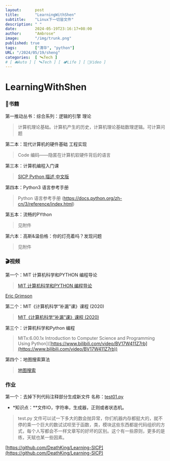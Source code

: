 ```yaml
---
layout:      post
title:       "LearningWithShen"
subtitle:    "Linux下一切皆文件"
description: " "
date:        2024-05-19T23:16:17+08:00
author:      "Ambrose"
image:       "/img/trunk.png"
published: true 
tags:        ["清华", "python"]
URL: "/2024/05/19/sheng"
categories:  [ 🛰️Tech ]
# [ 🚘Auto ] [ 🛰️Tech ] [ 🏕️Life ] [ 🎥Video ]
---
```


# LearningWithShen

### 📙书籍

第一推动丛书：综合系列：逻辑的引擎     理论

> 计算机理论基础。计算机产生的历史，计算机理论基础数理逻辑。可计算问题

第二本：现代计算机的硬件基础    工程实现

> Code 编码——隐匿在计算机软硬件背后的语言

第三本：计算机编程入门课

> [SICP Python 描述 中文版]([https://wizardforcel.gitbooks.io/sicp-py/content/](https://wizardforcel.gitbooks.io/sicp-py/content/))

第四本：Python3 语言参考手册

> Python 语言参考手册 (https://docs.python.org/zh-cn/3/reference/index.html)

第五本：流畅的PYthon

> 见附件

第六本：高斯&温伯格：你的灯亮着吗？发现问题

> 见附件

### 🎬视频

第一个：MIT 计算机科学和PYTHON 编程导论

> [MIT 计算机科学和PYTHON 编程导论](https://www.bilibili.com/video/BV1sE411f7n9?from=search&seid=6760370155387674003)

[Eric Grimson](https://www.csail.mit.edu/person/eric-grimson)

第二个：MIT《计算机科学“补漏”课》课程 (2020)

> [MIT《计算机科学“补漏”课》课程 (2020)](https://www.bilibili.com/video/BV1aE41157q6?from=search&seid=14962191851968854653)

第三个：计算机科学和Python 编程

> MITx:6.00.1x Introduction to Computer Science and Programming Using Python]([https://www.bilibili.com/video/BV17W411Z7rb](https://www.bilibili.com/video/BV17W411Z7rb))

第四个：地图搜索算法

> [地图搜索](https://www.bilibili.com/video/BV1nE411u7G2?from=search&seid=2919950581063385986)

### 作业

第一个：去掉下列代码注释部分生成新文件 名称：[test01.py](http://test01.py/)

- *知识点：**文件IO，字符串，生成器，正则或者状态机。

> test.py 文件可以试一下多大的数会抛异常，你们机器内存都挺大的，就不停的乘一个巨大的数试试呗至于函数，类，模块这些东西都是代码组织的方式，每个人写都会不一样文章写的好坏的区别。这个有一些原则，更多的是练，天赋也某一些因素。

[https://github.com/DeathKing/Learning-SICP](https://github.com/DeathKing/Learning-SICP)
